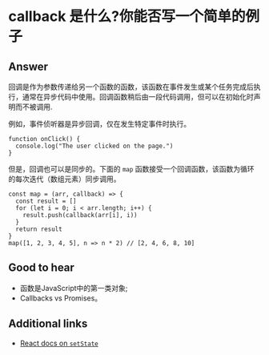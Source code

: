 # callback 是什么?你能否写一个简单的例子

## Answer

回调是作为参数传递给另一个函数的函数，该函数在事件发生或某个任务完成后执行，通常在异步代码中使用。回调函数稍后由一段代码调用，但可以在初始化时声明而不被调用.

例如，事件侦听器是异步回调，仅在发生特定事件时执行。

```es6
function onClick() {
  console.log("The user clicked on the page.")
}
```

但是，回调也可以是同步的。下面的 `map` 函数接受一个回调函数，该函数为循环的每次迭代（数组元素）同步调用。

```es6
const map = (arr, callback) => {
  const result = []
  for (let i = 0; i < arr.length; i++) {
    result.push(callback(arr[i], i))
  }
  return result
}
map([1, 2, 3, 4, 5], n => n * 2) // [2, 4, 6, 8, 10]
```

## Good to hear

* 函数是JavaScript中的第一类对象;
* Callbacks vs Promises。

## Additional links

* [React docs on `setState`](https://reactjs.org/docs/react-component.html#setstate)

<!-- tags: (react,javascript) -->

<!-- expertise: (1) -->
